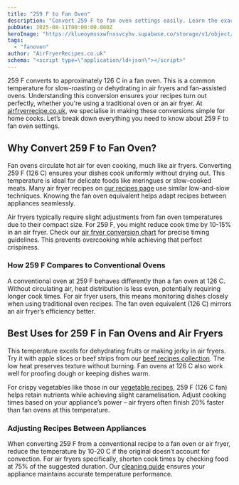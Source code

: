 ```yaml
---
title: "259 F to Fan Oven"
description: "Convert 259 F to fan oven settings easily. Learn the exact temperature and how it compares to air fryer cooking for perfect results every time."
pubDate: 2025-08-11T00:00:00.000Z
heroImage: "https://klueoymssxwfnxsvcyhv.supabase.co/storage/v1/object/public/md/259-f-to-fan-oven-9909e90c.png"
tags:
  - "fanoven"
author: "AirFryerRecipes.co.uk"
schema: "<script type=\"application/ld+json\"></script>"
---
```


<p>259 F converts to approximately 126 C in a fan oven. This is a common temperature for slow-roasting or dehydrating in air fryers and fan-assisted ovens. Understanding this conversion ensures your recipes turn out perfectly, whether you're using a traditional oven or an air fryer. At <a href=https://www.airfryerrecipe.co.uk>airfryerrecipe.co.uk</a>, we specialise in making these conversions simple for home cooks. Let’s break down everything you need to know about 259 F to fan oven settings.</p>

<h2>Why Convert 259 F to Fan Oven?</h2>
<p>Fan ovens circulate hot air for even cooking, much like air fryers. Converting 259 F (126 C) ensures your dishes cook uniformly without drying out. This temperature is ideal for delicate foods like meringues or slow-cooked meats. Many air fryer recipes on <a href=https://www.airfryerrecipe.co.uk/recipes>our recipes page</a> use similar low-and-slow techniques. Knowing the fan oven equivalent helps adapt recipes between appliances seamlessly.</p>

<p>Air fryers typically require slight adjustments from fan oven temperatures due to their compact size. For 259 F, you might reduce cook time by 10-15% in an air fryer. Check our <a href=https://www.airfryerrecipe.co.uk/air-fryer-conversion-chart>air fryer conversion chart</a> for precise timing guidelines. This prevents overcooking while achieving that perfect crispiness.</p>

<h3>How 259 F Compares to Conventional Ovens</h3>
<p>A conventional oven at 259 F behaves differently than a fan oven at 126 C. Without circulating air, heat distribution is less even, potentially requiring longer cook times. For air fryer users, this means monitoring dishes closely when using traditional oven recipes. The fan oven equivalent (126 C) mirrors an air fryer’s efficiency better.</p>

<h2>Best Uses for 259 F in Fan Ovens and Air Fryers</h2>
<p>This temperature excels for dehydrating fruits or making jerky in air fryers. Try it with apple slices or beef strips from our <a href=https://www.airfryerrecipe.co.uk/recipe-category/beef>beef recipes collection</a>. The low heat preserves texture without burning. Fan ovens at 126 C also work well for proofing dough or keeping dishes warm.</p>

<p>For crispy vegetables like those in our <a href=https://www.airfryerrecipe.co.uk/recipe-category/vegetables>vegetable recipes</a>, 259 F (126 C fan) helps retain nutrients while achieving slight caramelisation. Adjust cooking times based on your appliance’s power – air fryers often finish 20% faster than fan ovens at this temperature.</p>

<h3>Adjusting Recipes Between Appliances</h3>
<p>When converting 259 F from a conventional recipe to a fan oven or air fryer, reduce the temperature by 10-20 C if the original doesn’t account for convection. For air fryers specifically, shorten cook times by checking food at 75% of the suggested duration. Our <a href=https://www.airfryerrecipe.co.uk/air-fryer-cleaner>cleaning guide</a> ensures your appliance maintains accurate temperature performance.</p>